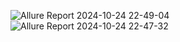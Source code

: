 ![Allure Report 2024-10-24 22-49-04](https://github.com/user-attachments/assets/2c562521-a6cf-433c-bf29-1d4a485e8b28)
![Allure Report 2024-10-24 22-47-32](https://github.com/user-attachments/assets/3ace3469-ea83-4aff-84aa-9954524da2ab)
